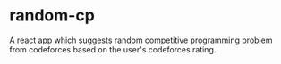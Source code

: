 # random-cp
A react app which suggests random competitive programming problem from codeforces based on the user's codeforces rating.
